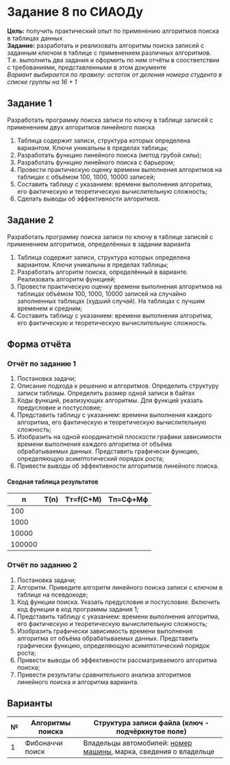 <h1>Задание 8 по СИАОДу</h1>

<div><strong>Цель:</strong> получить практический опыт по применению алгоритмов поиска в таблицах данных</div>
<div><strong>Задание:</strong> разработать и реализовать алгоритмы поиска записей с заданным ключом в таблице с применением различных алгоритмов. Т.е. выполнить два задания и оформить по ним отчёты в соостветствии с требованиями, представленными в этом документе</div>
<div><em>Вариант выбирается по правилу: остаток от деления номера студента в списке группы на 16 + 1</em></div>


<h2>Задание 1</h2>
<p>Разработать программу поиска записи по ключу в таблице записей с применением двух алгоритмов линейного поиска</p>

<ol>
  <li>Таблица содержит записи, структура которых определена вариантом. Ключи уникальны в пределах таблицы;</li>
  <li>Разработать функцию линейного поиска (метод грубой силы);</li>
  <li>Разработать функцию линейного поиска с барьером;</li>
  <li>Провести практическую оценку времени выполнения алгоритмов на таблицах с объёмом 100, 1000, 10000 записей;</li>
  <li>Составить таблицу с указанием: времени выполнения алгоритма, его фактическую и теоретическую вычислительную сложность;</li>
  <li>Сделать выводы об эффективности алгоритмов.</li>
</ol>


<h2>Задание 2</h2>
<p>Разработать программу поиска записи по ключу в таблице записей с применением алгоритмов, определённых в задании варианта</p>

<ol>
  <li>Таблица содержит записи, структура которых определена вариантом. Ключи уникальны в пределах таблицы;</li>
  <li>Разработать алгоритм поиска, определённый в варианте. Реализовать алгоритм функцией;</li>
  <li>Провести практическую оценку времени выполнения алгоритмов на таблицах объёмом 100, 1000, 10000 записей на случайно заполненных таблицах (худший случай). На таблицах с лучшим временем и средним;</li>
  <li>Составить таблицу с указанием: времени выполнения алгоритма, его фактическую и теоретическую вычислительную сложность.</li>
</ol>


<h2>Форма отчёта</h2>

<h3>Отчёт по заданию 1</h3>
<ol>
  <li>Постановка задачи;</li>
  <li>Описание подхода к решению и алгоритмов. Определить структуру записи таблицы. Определить размер одной записи в байтах</li>
  <li>Коды функций, реализующих алгоритмы. Для функций указать предусловие и постусловие;</li>
  <li>Представить таблицу с указанием: времени выполнения каждого алгоритма, его фактическую и теоретическую вычислительную сложность;</li>
  <li>Изобразить на одной координатной плоскости графики зависимости времени выполнения каждого алгоритма от объёма обрабатываемых данных. Представить графически функцию, определяющую асимптотический порядок роста;</li>
  <li>Привести выводы об эффективности алгоритмов линейного поиска.</li>
</ol>


<h4>Сводная таблица результатов</h4>
<table>
  <thead>
    <tr>
      <th>n</th>
      <th>T(n)</th>
      <th>Tт=f(C+M)</th>
      <th>Tп=Cф+Мф</th>
    </tr>
  </thead>

  <tbody>
    <tr>
      <td>100</td>
      <td></td>
      <td></td>
      <td></td>
    </tr>
    <tr>
      <td>1000</td>
      <td></td>
      <td></td>
      <td></td>
    </tr>
    <tr>
      <td>10000</td>
      <td></td>
      <td></td>
      <td></td>
    </tr>
    <tr>
      <td>100000</td>
      <td></td>
      <td></td>
      <td></td>
    </tr>
  </tbody>
</table>


<h3>Отчёт по заданию 2</h3>
<ol>
  <li>Постановка задачи;</li>
  <li>Алгоритм. Приведите алгоритм линейного поиска записи с ключом в таблице на псевдокоде;</li>
  <li>Код функции поиска. Указать предусловие и постусловие. Включить код функции в код программы задания 1;</li>
  <li>Представить таблицу с указанием: времени выполнения алгоритма, его фактическую и теоретическую вычислительную сложность;</li>
  <li>Изобразить графически зависимость времени выполнения алгоритма от объёма обрабатываемых данных. Представить графически функцию, определяющую асимптотический порядок роста;</li>
  <li>Привести выводы об эффективности рассматриваемого алгоритма поиска;</li>
  <li>Привести результаты сравнительного анализа алгоритмов линейного поиска и алгоритма варианта.</li>
</ol>


<h2>Варианты</h2>
<table>
  <thead>
    <tr>
      <th>№</th>
      <th>Алгоритмы поиска</th>
      <th>Структура записи файла (ключ - подчёркнутое поле)</th>
    </tr>
  </thead>

  <tbody>
    <tr>
      <td>1</td>
      <td>Фибоначчи поиск</td>
      <td>Владельцы автомобилей: <span style="text-decoration: underline">номер машины</span>, марка, сведения о владельце</td>
    </tr>
  </tbody>
</table>
